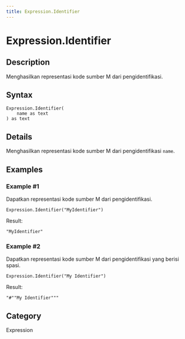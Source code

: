 ```yaml
---
title: Expression.Identifier
---
```


# Expression.Identifier


## Description

Menghasilkan representasi kode sumber M dari pengidentifikasi.


## Syntax

```powerquery
Expression.Identifier(
    name as text
) as text
```


## Details

Menghasilkan representasi kode sumber M dari pengidentifikasi <code>name</code>.


## Examples

### Example #1 
Dapatkan representasi kode sumber M dari pengidentifikasi.
```powerquery
Expression.Identifier("MyIdentifier")
```

Result: 
```powerquery
"MyIdentifier"
```


### Example #2 
Dapatkan representasi kode sumber M dari pengidentifikasi yang berisi spasi.
```powerquery
Expression.Identifier("My Identifier")
```

Result: 
```powerquery
"#""My Identifier"""
```




## Category
Expression
